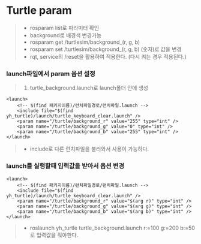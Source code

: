 # Turtle param
> * rosparam list로 파라미터 확인
> * background로 배경색 변경가능
> * rosparam get /turtlesim/background_(r, g, b)
> * rosparam set /turtlesim/background_(r, g, b) (숫자)로 값을 변경
> * rqt, service의 /reset을 활용하여 적용한다. (다시 켜는 경우 적용된다.)

### launch파일에서 param 옵션 설정
> 1. turtle_background.launch로 launch폴더 안에 생성

```
<launch>
    <!-- $(find 패키지이름)/런치파일경로/런치파일.launch -->
    <include file="$(find yh_turtle)/launch/turtle_keyboard_clear.launch" />
    <param name="/turtle/background_r" value="255" type="int" />
    <param name="/turtle/background_g" value="0" type="int" />
    <param name="/turtle/background_b" value="255" type="int" />
</launch>
```

> * include로 다른 런치파일을 불러와서 사용이 가능하다.

### launch를 실행할때 입력값을 받아서 옵션 변경

```
<launch>
    <!-- $(find 패키지이름)/런치파일경로/런치파일.launch -->
    <include file="$(find yh_turtle)/launch/turtle_keyboard_clear.launch" />
    <param name="/turtle/background_r" value="$(arg r)" type="int" />
    <param name="/turtle/background_g" value="$(arg g)" type="int" />
    <param name="/turtle/background_b" value="$(arg b)" type="int" />
</launch>
```
> * roslaunch yh_turtle turtle_background.launch r:=100 g:=200 b:=50로 입력값을 줘야한다.





























